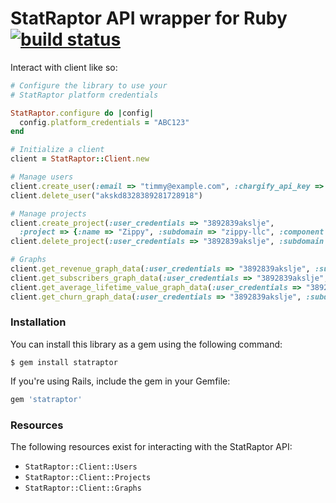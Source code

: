 StatRaptor API wrapper for Ruby [![build status](https://secure.travis-ci.org/chargify/statraptor.png)](http://travis-ci.org/chargify/statraptor)
===============================

Interact with client like so:

``` ruby
# Configure the library to use your
# StatRaptor platform credentials

StatRaptor.configure do |config|
  config.platform_credentials = "ABC123"
end

# Initialize a client
client = StatRaptor::Client.new

# Manage users
client.create_user(:email => "timmy@example.com", :chargify_api_key => "XYZ456")
client.delete_user("akskd8328389281728918")

# Manage projects
client.create_project(:user_credentials => "3892839akslje",
  :project => {:name => "Zippy", :subdomain => "zippy-llc", :component => "advanced"})
client.delete_project(:user_credentials => "3892839akslje", :subdomain => "zippy-llc")

# Graphs
client.get_revenue_graph_data(:user_credentials => "3892839akslje", :subdomain => "zippy-llc")
client.get_subscribers_graph_data(:user_credentials => "3892839akslje", :subdomain => "zippy-llc")
client.get_average_lifetime_value_graph_data(:user_credentials => "3892839akslje", :subdomain => "zippy-llc")
client.get_churn_graph_data(:user_credentials => "3892839akslje", :subdomain => "zippy-llc")
```

### Installation

You can install this library as a gem using the following command:

```
$ gem install statraptor
```

If you're using Rails, include the gem in your Gemfile:

``` ruby
gem 'statraptor'
```

### Resources

The following resources exist for interacting with the StatRaptor API:

* `StatRaptor::Client::Users`
* `StatRaptor::Client::Projects`
* `StatRaptor::Client::Graphs`

